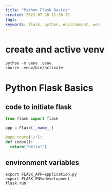 ```yaml
---
title: "Python Flask Basics"
created: 2021-07-26 11:50:32
tags:
keywords: flask, python, environment, web
---
```


# create and active venv

```bsh
python -m venv .venv
source .venv/bin/activate
```

# Python Flask Basics

## code to initiate flask

```python
from flask import flask

app = Flask(__name__)

@app.route('/'):
def index():
  return("Hello!")
```

## environment variables

```bsh
export FLASK_APP=application.py
export FLASK_ENV=development
flask run
```
